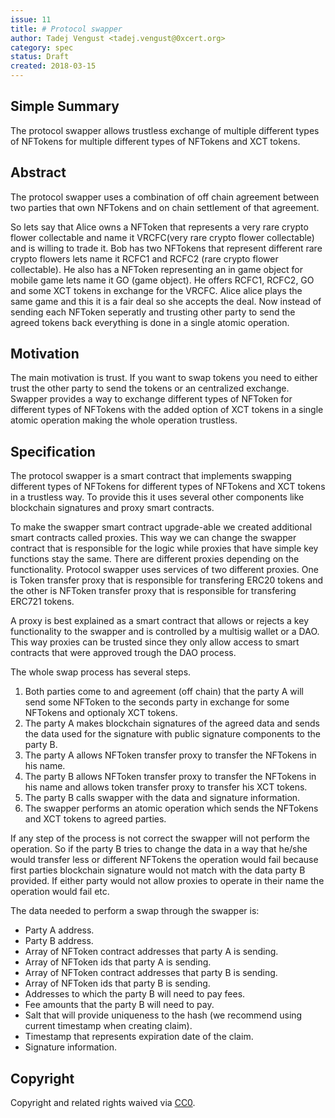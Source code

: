 ```yaml
---
issue: 11
title: # Protocol swapper
author: Tadej Vengust <tadej.vengust@0xcert.org>
category: spec
status: Draft
created: 2018-03-15
---
```


## Simple Summary

The protocol swapper allows trustless exchange of multiple different types of NFTokens for multiple different types of NFTokens and XCT tokens.

## Abstract

The protocol swapper uses a combination of off chain agreement between two parties that own NFTokens and on chain settlement of that agreement.

So lets say that Alice owns a NFToken that represents a very rare crypto flower collectable and name it VRCFC(very rare crypto flower collectable) and is willing to trade it. Bob has two NFTokens that represent different rare crypto flowers lets name it RCFC1 and RCFC2 (rare crypto flower collectable). He also has a NFToken representing an in game object for mobile game lets name it GO (game object). He offers RCFC1, RCFC2, GO and some XCT tokens in exchange for the VRCFC. Alice alice plays the same game and this it is a fair deal so she accepts the deal. Now instead of sending each NFToken seperatly and trusting other party to send the agreed tokens back everything is done in a single atomic operation. 

## Motivation

The main motivation is trust. If you want to swap tokens you need to either trust the other party to send the tokens or an centralized exchange.
Swapper provides a way to exchange different types of NFToken for different types of NFTokens with the added option of XCT tokens in a single atomic operation making the whole operation trustless. 

## Specification

The protocol swapper is a smart contract that implements swapping different types of NFTokens for different types of NFTokens and XCT tokens in a trustless way. To provide this it uses several other components like blockchain signatures and proxy smart contracts. 

To make the swapper smart contract upgrade-able we created additional smart contracts called proxies. This way we can change the swapper contract that is responsible for the logic while proxies that have simple key functions stay the same. There are different proxies depending on the functionality. Protocol swapper uses services of two different proxies. One is Token transfer proxy that is responsible for transfering ERC20 tokens and the other is NFToken transfer proxy that is responsible for transfering ERC721 tokens. 

A proxy is best explained as a smart contract that allows or rejects a key functionality to the swapper and is controlled by a multisig wallet or a DAO. This way proxies can be trusted since they only allow access to smart contracts that were approved trough the DAO process.

The whole swap process has several steps.
1. Both parties come to and agreement (off chain) that the party A will send some NFToken to the seconds party in exchange for some NFTokens and optionaly XCT tokens.
2. The party A makes blockchain signatures of the agreed data and sends the data used for the signature with public signature components to the party B.
3. The party A allows NFToken transfer proxy to transfer the NFTokens in his name.
4. The party B allows NFToken transfer proxy to transfer the NFTokens in his name and allows token transfer proxy to transfer his XCT tokens.
5. The party B calls swapper with the data and signature information.
6. The swapper performs an atomic operation which sends the NFTokens and XCT tokens to agreed parties.

If any step of the process is not correct the swapper will not perform the operation. So if the party B tries to change the data in a way that he/she would transfer less or different NFTokens the operation would fail because first parties blockchain signature would not match with the data party B provided. If either party would not allow proxies to operate in their name the operation would fail etc.

The data needed to perform a swap through the swapper is:
* Party A address.
* Party B address. 
* Array of NFToken contract addresses that party A is sending. 
* Array of NFToken ids that party A is sending. 
* Array of NFToken contract addresses that party B is sending. 
* Array of NFToken ids that party B is sending. 
* Addresses to which the party B will need to pay fees. 
* Fee amounts that the party B will need to pay.
* Salt that will provide uniqueness to the hash (we recommend using current timestamp when creating claim).
* Timestamp that represents expiration date of the claim.
* Signature information. 

## Copyright

Copyright and related rights waived via [CC0](https://creativecommons.org/publicdomain/zero/1.0/).